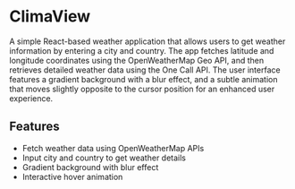 # ClimaView
A simple React-based weather application that allows users to get weather information by entering a city and country. The app fetches latitude and longitude coordinates using the OpenWeatherMap Geo API, and then retrieves detailed weather data using the One Call API. The user interface features a gradient background with a blur effect, and a subtle animation that moves slightly opposite to the cursor position for an enhanced user experience.

## Features
* Fetch weather data using OpenWeatherMap APIs
* Input city and country to get weather details
* Gradient background with blur effect
* Interactive hover animation
